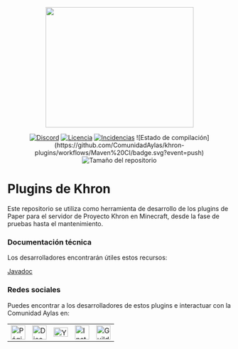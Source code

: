 <p align="center"><img width="333" height="271" src="https://cdn.discordapp.com/attachments/372038860948897803/471775540077133826/Logo_Aylas.png"></p>

<p align="center"><a href="https://discord.gg/RVAgQRS"><img src="https://discordapp.com/api/guilds/85364538328768512/widget.png" alt="Discord"></a> <a href="https://github.com/ComunidadAylas/khron-plugins/blob/master/LICENSE"><img src="https://img.shields.io/github/license/ComunidadAylas/khron-plugins.svg" alt="Licencia"></a> <a href="https://github.com/ComunidadAylas/khron-plugins/issues"><img src="https://img.shields.io/github/issues/ComunidadAylas/khron-plugins.svg" alt="Incidencias"></a> ![Estado de compilación](https://github.com/ComunidadAylas/khron-plugins/workflows/Maven%20CI/badge.svg?event=push) <img src="https://img.shields.io/github/repo-size/ComunidadAylas/khron-plugins.svg" alt="Tamaño del repositorio"></p>

# Plugins de Khron 
Este repositorio se utiliza como herramienta de desarrollo de los plugins de Paper para el servidor de Proyecto Khron en Minecraft, desde la fase de pruebas hasta el mantenimiento.

### Documentación técnica
Los desarrolladores encontrarán útiles estos recursos:

[Javadoc](https://comunidadaylas.github.io/khron-plugins/)

### Redes sociales
Puedes encontrar a los desarrolladores de estos plugins e interactuar con la Comunidad Aylas en:

<table><tr><td><a href="https://khroncomunidadaylas.wordpress.com/"><img src="https://image.flaticon.com/icons/png/128/12/12195.png" alt="Página web" width="32"></a></td><td><a href="https://discord.gg/RVAgQRS"><img src="https://discordapp.com/assets/e05ead6e6ebc08df9291738d0aa6986d.png" alt="Discord" width="32"></a></td><td><a href="https://www.youtube.com/channel/UC8FsOvuC6iCS2ks4nNvTH4Q"><img src="https://www.youtube.com/yt/about/media/images/brand-resources/icons/YouTube_icon_light.svg" alt="YouTube" width="32" height="21"></a></td><td><a href="https://www.instagram.com/khronminecraft/"><img src="https://instagram-brand.com/wp-content/uploads/2016/11/app-icon2.png" alt="Instagram" width="32"></a></td><td><a href="https://www.guilded.gg/Comunidad-Aylas"><img src="https://www.guilded.gg/asset/Logos/logomark/Color/Guilded_Logomark_Color.png" alt="Guilded" width="32"></a></td></tr></table>
